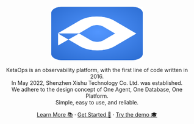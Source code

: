 <p align="center">
  <a href="https://www.xishuhq.com">
    <img src="profile/image/logo.svg" alt="ketaops logo" width="240" height="140">
  </a>
</p>

<p align="center">



</p>
<p align="center">
  KetaOps is an observability platform, with the first line of code written in 2016. <br/>
  In May 2022, Shenzhen Xishu Technology Co. Ltd. was established. <br/>
  We adhere to the design concept of One Agent, One Database, One Platform. <br/>
  Simple, easy to use, and reliable.
</p>

<p align="center">
  <a href="https://www.xishuhq.com/">Learn More 📚</a>
  ·
  <a href="https://github.com/ketaops/ketaops">Get Started 🔭</a>
  ·
  <a href="">Try the demo 🎓 </a>
</p>
